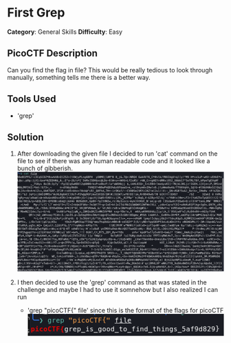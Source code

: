 # First Grep

**Category**: General Skills
**Difficulty**: Easy

## PicoCTF Description
Can you find the flag in file? This would be really tedious to look through manually, 
something tells me there is a better way.

## Tools Used
- 'grep'

## Solution
1. After downloading the given file I decided to run 'cat' command on the file to see if 
    there was any human readable code and it looked like a bunch of gibberish.
![Output](./cat-file.png)

2. I then decided to use the 'grep' command as that was stated in the challenge and maybe
    I had to use it somnehow but I also realized I can run
    - 'grep "picoCTF{" file' since this is the format of the flags for picoCTF
![Output](./grep.png)